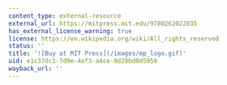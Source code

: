 ```yaml
---
content_type: external-resource
external_url: https://mitpress.mit.edu/9780262022835
has_external_license_warning: true
license: https://en.wikipedia.org/wiki/All_rights_reserved
status: ''
title: '![Buy at MIT Press](/images/mp_logo.gif)'
uid: e1c37dc1-7d9e-4ef3-a4ce-0d29bd0d5959
wayback_url: ''
---
```

